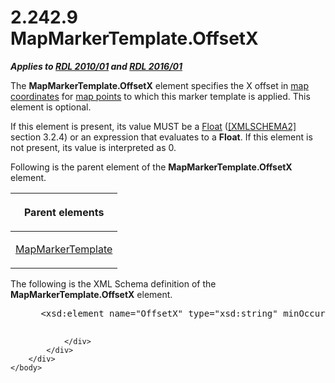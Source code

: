 <html dir="LTR" xmlns:mshelp="http://msdn.microsoft.com/mshelp" xmlns:ddue="http://ddue.schemas.microsoft.com/authoring/2003/5" xmlns:xlink="http://www.w3.org/1999/xlink" xmlns:tool="http://www.microsoft.com/tooltip">
    <head>
        <meta http-equiv="Content-Type" content="text/html; CHARSET=utf-8"></meta>
        <meta name="save" content="history"></meta>
        <title>2.242.9 MapMarkerTemplate.OffsetX</title>
        <xml>
            <mshelp:toctitle title="2.242.9 MapMarkerTemplate.OffsetX"></mshelp:toctitle>
            <mshelp:rltitle title="[MS-RDL]: MapMarkerTemplate.OffsetX"></mshelp:rltitle>
            <mshelp:keyword index="A" term="09aaee9a-01cb-4cad-8621-1de15486fcb6"></mshelp:keyword>
            <mshelp:attr name="DCSext.ContentType" value="open specification"></mshelp:attr>
            <mshelp:attr name="AssetID" value="09aaee9a-01cb-4cad-8621-1de15486fcb6"></mshelp:attr>
            <mshelp:attr name="TopicType" value="kbRef"></mshelp:attr>
            <mshelp:attr name="DCSext.Title" value="[MS-RDL]: MapMarkerTemplate.OffsetX" />
        </xml>
    </head>
    <body>
        <div id="header">
            <h1 class="heading">2.242.9 MapMarkerTemplate.OffsetX</h1>
        </div>
        <div id="mainSection">
            <div id="mainBody">
                <div id="allHistory" class="saveHistory"></div>
                <div id="sectionSection0" class="section" name="collapseableSection">
                    

<p><b><i>Applies to </i></b><a href="3428e690-a348-4ec7-8a6a-8efb42d2cdee.htm"><b><i>RDL 2010/01</i></b></a><b><i>
and </i></b><a href="52ce3983-2bfc-4e72-9359-42aaf5fe4509.htm"><b><i>RDL 2016/01</i></b></a></p>

<p>The <b>MapMarkerTemplate.OffsetX</b> element specifies the X
offset in <a href="b2482b3f-74ab-4ca8-a9e5-c07955011743.htm#gt_0eca4039-3d5f-4fef-9ced-90ebd4d2bb22">map coordinates</a>
for <a href="b2482b3f-74ab-4ca8-a9e5-c07955011743.htm#gt_1e5099f9-65c2-4b23-934f-619318816172">map points</a> to which
this marker template is applied. This element is optional. </p>

<p>If this element is present, its value MUST be a <a href="c7d0946f-992e-4abc-a304-09b53e030692.htm">Float</a> (<a href="https://go.microsoft.com/fwlink/?LinkId=90610">[XMLSCHEMA2]</a> section
3.2.4) or an expression that evaluates to a <b>Float</b>. If this element is
not present, its value is interpreted as 0.</p>

<p>Following is the parent element of the <b>MapMarkerTemplate.OffsetX</b>
element.</p>

<table>
 <thead>
  <tr>
   <th>
   <p>Parent elements</p>
   </th>
  </tr>
 </thead>
 <tr>
  <td>
  <p><a href="22055a42-2ec0-48cd-893f-f7bd717efc7a.htm">MapMarkerTemplate</a></p>
  </td>
 </tr>
</table>

<p>The following is the XML Schema definition of the <b>MapMarkerTemplate.OffsetX</b>
element.</p>

<dl>
<dd>
<div><pre> &lt;xsd:element name=&quot;OffsetX&quot; type=&quot;xsd:string&quot; minOccurs=&quot;0&quot; /&gt;
  
</pre></div>
</dd></dl>


                </div>
            </div>
        </div>
    </body>
</html>